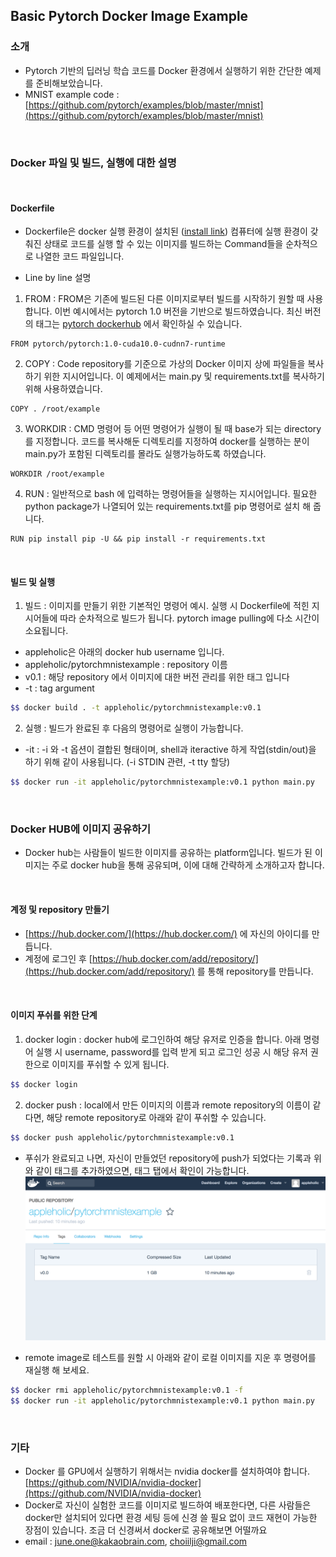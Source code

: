 ## Basic Pytorch Docker Image Example

### 소개
- Pytorch 기반의 딥러닝 학습 코드를 Docker 환경에서 실행하기 위한 간단한 예제를 준비해보았습니다.
- MNIST example code : [https://github.com/pytorch/examples/blob/master/mnist](https://github.com/pytorch/examples/blob/master/mnist) 

<br>

### Docker 파일 및 빌드, 실행에 대한 설명

<br>

#### Dockerfile
- Dockerfile은 docker 실행 환경이 설치된 ([install link](https://docs.docker.com/install/)) 컴퓨터에 실행 환경이 갖춰진 상태로 코드를 실행 할 수 있는 이미지를 빌드하는 Command들을 순차적으로 나열한 코드 파일입니다. 

- Line by line 설명

1. FROM : FROM은 기존에 빌드된 다른 이미지로부터 빌드를 시작하기 원할 때 사용합니다. 이번 예시에서는 pytorch 1.0 버전을 기반으로 빌드하였습니다. 최신 버전의 태그는 [pytorch dockerhub](https://hub.docker.com/r/pytorch/pytorch/tags) 에서 확인하실 수 있습니다.
```
FROM pytorch/pytorch:1.0-cuda10.0-cudnn7-runtime 
```

2. COPY : Code repository를 기준으로 가상의 Docker 이미지 상에 파일들을 복사하기 위한 지시어입니다. 이 예제에서는 main.py 및 requirements.txt를 복사하기 위해 사용하였습니다.
```
COPY . /root/example
```

3. WORKDIR : CMD 명령어 등 어떤 명령어가 실행이 될 때 base가 되는 directory를 지정합니다. 코드를 복사해둔 디렉토리를 지정하여 docker를 실행하는 분이 main.py가 포함된 디렉토리를 몰라도 실행가능하도록 하였습니다.
```
WORKDIR /root/example
```

4. RUN : 일반적으로 bash 에 입력하는 명령어들을 실행하는 지시어입니다. 필요한 python package가 나열되어 있는 requirements.txt를 pip 명령어로 설치 해 줍니다.
```
RUN pip install pip -U && pip install -r requirements.txt
```

<br>

#### 빌드 및 실행

1. 빌드 : 이미지를 만들기 위한 기본적인 명령어 예시. 실행 시 Dockerfile에 적힌 지시어들에 따라 순차적으로 빌드가 됩니다. pytorch image pulling에 다소 시간이 소요됩니다.
- appleholic은 아래의 docker hub username 입니다.
- appleholic/pytorchmnistexample : repository 이름
- v0.1 : 해당 repository 에서 이미지에 대한 버전 관리를 위한 태그 입니다
- \-t : tag argument

```bash
$$ docker build . -t appleholic/pytorchmnistexample:v0.1
```

2. 실행 : 빌드가 완료된 후 다음의 명령어로 실행이 가능합니다.
- \-it : \-i 와 \-t 옵션이 결합된 형태이며, shell과 iteractive 하게 작업(stdin/out)을 하기 위해 같이 사용됩니다. (\-i STDIN 관련, \-t tty 할당) 

```bash
$$ docker run -it appleholic/pytorchmnistexample:v0.1 python main.py
```

<br>

### Docker HUB에 이미지 공유하기
- Docker hub는 사람들이 빌드한 이미지를 공유하는 platform입니다. 빌드가 된 이미지는 주로 docker hub을 통해 공유되며, 이에 대해 간략하게 소개하고자 합니다.

<br>

#### 계정 및 repository 만들기 
- [https://hub.docker.com/](https://hub.docker.com/) 에 자신의 아이디를 만듭니다.
- 계정에 로그인 후 [https://hub.docker.com/add/repository/](https://hub.docker.com/add/repository/) 를 통해 repository를 만듭니다.

<br>

#### 이미지 푸쉬를 위한 단계

1. docker login : docker hub에 로그인하여 해당 유저로 인증을 합니다. 아래 명령어 실행 시 username, password를 입력 받게 되고 로그인 성공 시 해당 유저 권한으로 이미지를 푸쉬할 수 있게 됩니다. 
```bash
$$ docker login
```

2. docker push : local에서 만든 이미지의 이름과 remote repository의 이름이 같다면, 해당 remote repository로 아래와 같이 푸쉬할 수 있습니다.
```bash
$$ docker push appleholic/pytorchmnistexample:v0.1
```

- 푸쉬가 완료되고 나면, 자신이 만들었던 repository에 push가 되었다는 기록과 위와 같이 태그를 추가하였으면, 태그 탭에서 확인이 가능합니다.
![pushed screenshot](/imgs/pushed_screenshot.png)

- remote image로 테스트를 원할 시 아래와 같이 로컬 이미지를 지운 후 명령어를 재실행 해 보세요.

```bash
$$ docker rmi appleholic/pytorchmnistexample:v0.1 -f
$$ docker run -it appleholic/pytorchmnistexample:v0.1 python main.py
```

<br>

### 기타

- Docker 를 GPU에서 실행하기 위해서는 nvidia docker를 설치하여야 합니다. [https://github.com/NVIDIA/nvidia-docker](https://github.com/NVIDIA/nvidia-docker)
- Docker로 자신이 실험한 코드를 이미지로 빌드하여 배포한다면, 다른 사람들은 docker만 설치되어 있다면 환경 세팅 등에 신경 쓸 필요 없이 코드 재현이 가능한 장점이 있습니다. 조금 더 신경써서 docker로 공유해보면 어떨까요
- email : june.one@kakaobrain.com, choiilji@gmail.com
